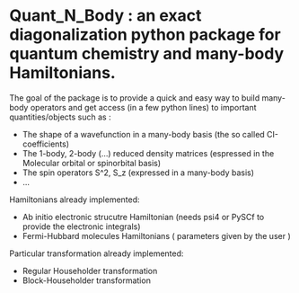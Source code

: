 # Quant_N_Body : an exact diagonalization python package for quantum chemistry and many-body Hamiltonians.

The goal of the package is to provide a quick and easy way to build many-body operators and get access
(in a few python lines) to important quantities/objects such as :
 
- The shape of a wavefunction in a many-body basis (the so called CI-coefficients)
- The 1-body, 2-body (...) reduced density matrices (espressed in the Molecular orbital or spinorbital basis)
- The spin operators S^2, S_z (expressed in a many-body basis)
- ...
 
 
Hamiltonians already implemented:

- Ab initio electronic strucutre Hamiltonian (needs psi4 or PySCf to provide the electronic integrals)
- Fermi-Hubbard molecules Hamiltonians ( parameters given by the user )


Particular transformation already implemented:

- Regular Householder transformation
- Block-Householder transformation 
 
